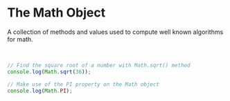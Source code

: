 # The Math Object

A collection of methods and values used to compute well known algorithms for math.

<br>

```JavaScript
// Find the square root of a number with Math.sqrt() method
console.log(Math.sqrt(36));

// Make use of the PI property on the Math object
console.log(Math.PI);
```

